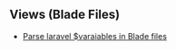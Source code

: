 ## Views (Blade Files)

- [Parse laravel $varaiables in Blade files <script> tag](#parse-laravel-variables-in-blade-script-tag)

### Parse laravel $variables in Blade <script> tag

```php
    // get statistics for all districts group by district, in controller
    $patients_statistics = Patient::select('district_id')
        ->selectRaw('count(*) as total')
        ->groupBy('district_id')
        ->get();

    // then in the blade file, inside the <script> tag
    <script>
    var total = {!! json_encode($patients_statistics->pluck('total')) !!} ;
    var district_name = {!! json_encode($patients_statistics->pluck('district_name')) !!} ;
    </script>
```